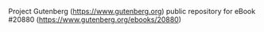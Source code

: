 Project Gutenberg (https://www.gutenberg.org) public repository for eBook #20880 (https://www.gutenberg.org/ebooks/20880)
